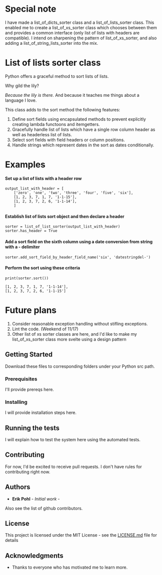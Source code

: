 # Special note
I have made a list_of_dicts_sorter class and a list_of_lists_sorter class.
This enabled me to create a list_of_xs_sorter class which chooses between them and provides a common interface (only list of lists with headers are compatible).
I intend on sharpening the pattern of list_of_xs_sorter, and also adding a list_of_string_lists_sorter into the mix.

# List of lists sorter class

Python offers a graceful method to sort lists of lists.

Why gild the lily?

_Because the lily is there._  And because it teaches me things about a language I love.

This class adds to the sort method the following features:
1. Define sort fields using encapsulated methods to prevent explicitly creating lambda functoons and itemgetters.
2. Gracefully handle list of lists which have a single row column header as well as headerless list of lists.
3. Select sort fields with field headers or column positions.
4. Handle strings which represent dates in the sort as dates conditionally.

# Examples

#### Set up a list of lists with a header row
```
output_list_with_header = [
    ['zero', 'one', 'two', 'three', 'four', 'five', 'six'],
    [1, 2, 3, 7, 1, 7, '1-1-15'],
    [1, 2, 3, 7, 2, 6, '1-1-14'],
    ]
```
#### Establish list of lists sort object and then declare a header
```
sorter = list_of_list_sorter(output_list_with_header)
sorter.has_header = True
```
#### Add a sort field on the sixth column using a date conversion from string with a - delimiter 
```
sorter.add_sort_field_by_header_field_name('six', 'datestringdel-')
```
#### Perform the sort using these criteria
```
print(sorter.sort())
```

    [1, 2, 3, 7, 1, 7, '1-1-14'],
    [1, 2, 3, 7, 2, 6, '1-1-15']



# Future plans

1. Consider reasonable exception handling without stifling exceptions.
2. Lint the code. (Weekend of 11/17)
3. Other list of xs sorter classes are here, and I'd like to make my list_of_xs_sorter class more svelte using a design pattern
  
## Getting Started

Download these files to corresponding folders under your Python src path.

### Prerequisites

I'll provide prereqs here.

### Installing

I will provide installation steps here.

## Running the tests

I will explain how to test the system here using the automated tests.

## Contributing

For now, I'd be excited to receive pull requests.  I don't have rules for contributing right now.

## Authors

* **Erik Pohl** - *Initial work* - 

Also see the list of github contributors.

## License

This project is licensed under the MIT License - see the [LICENSE.md](LICENSE.md) file for details

## Acknowledgments

* Thanks to everyone who has motivated me to learn more.
